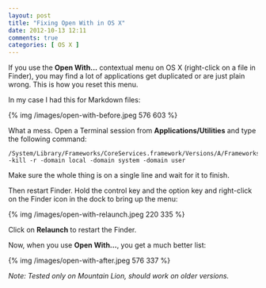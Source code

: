 ```yaml
---
layout: post
title: "Fixing Open With in OS X"
date: 2012-10-13 12:11
comments: true
categories: [ OS X ]
---
```


If you use the **Open With...** contextual menu on OS X (right-click on a file in Finder), you may find a lot of applications get duplicated or are just plain wrong. This is how you reset this menu.

In my case I had this for Markdown files:

{% img /images/open-with-before.jpeg 576 603 %}

What a mess. Open a Terminal session from **Applications/Utilities** and type the following command:

```
/System/Library/Frameworks/CoreServices.framework/Versions/A/Frameworks/LaunchServices.framework/Versions/A/Support/lsregister -kill -r -domain local -domain system -domain user
```

Make sure the whole thing is on a single line and wait for it to finish.

Then restart Finder. Hold the control key and the option key and right-click on the Finder icon in the dock to bring up the menu:

{% img /images/open-with-relaunch.jpeg 220 335 %}

Click on **Relaunch** to restart the Finder.

Now, when you use **Open With...**, you get a much better list:

{% img /images/open-with-after.jpeg 576 337 %}

*Note: Tested only on Mountain Lion, should work on older versions.*
